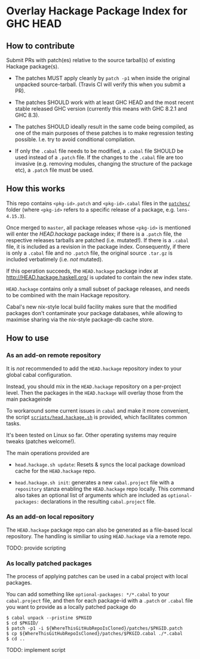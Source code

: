# Overlay Hackage Package Index for GHC HEAD

## How to contribute

Submit PRs with patch(es) relative to the source tarball(s) of
existing Hackage package(s).

- The patches MUST apply cleanly by `patch -p1` when inside the
  original unpacked source-tarball. (Travis CI will verify this when
  you submit a PR).

- The patches SHOULD work with at least GHC HEAD and the most recent
  stable released GHC version (currently this means with GHC 8.2.1 and
  GHC 8.3).

- The patches SHOULD ideally result in the same code being compiled,
  as one of the main purposes of these patches is to make regression
  testing possible. I.e. try to avoid conditional compilation.

- If only the `.cabal` file needs to be modified, a `.cabal` file
  SHOULD be used instead of a `.patch` file. If the changes to the
  `.cabal` file are too invasive (e.g. removing modules, changing the
  structure of the package etc), a `.patch` file must be used.

## How this works

This repo contains `<pkg-id>.patch` and `<pkg-id>.cabal` files in the
[`patches/`](./patches/) folder (where `<pkg-id>` refers to a specific
release of a package, e.g. `lens-4.15.3`).

Once merged to `master`, all package releases whose `<pkg-id>` is
mentioned will enter the *HEAD.hackage* package index; if there is a
`.patch` file, the respective releases tarballs are patched
(i.e. mutated!). If there is a `.cabal` file, it is included as a
revision in the package index. Consequently, if there is only a
`.cabal` file and no `.patch` file, the original source `.tar.gz` is
included verbatimely (i.e. *not* mutated).

If this operation succeeds, the `HEAD.hackage` package index at
http://HEAD.hackage.haskell.org/ is updated to contain the new index
state.

`HEAD.hackage` contains only a small subset of package releases,
and needs to be combined with the main Hackage repository.

Cabal's new nix-style local build facility makes sure that the
modified packages don't contaminate your package databases, while
allowing to maximise sharing via the nix-style package-db cache store.

## How to use

### As an add-on remote repository

It is *not* recommended to add the `HEAD.hackage` repository index to
your global cabal configuration.

Instead, you should mix in the `HEAD.hackage` repository on a
per-project level. Then the packages in the `HEAD.hackage` will
overlay those from the main packageinde

To workaround some current issues in `cabal` and make it more
convenient, the script
[`scripts/head.hackage.sh`](scripts/head.hackage.sh) is provided,
which facilitates common tasks.

It's been tested on Linux so far. Other operating systems may require
tweaks (patches welcome!).

The main operations provided are

- `head.hackage.sh update`: Resets & syncs the local package download cache for the `HEAD.hackage` repo.

- `head.hackage.sh init`: generates a new `cabal.project` file with a `repository` stanza enabling the `HEAD.hackage` repo locally. This command also takes an optional list of arguments which are included as `optional-packages:` declarations in the resulting `cabal.project` file.



### As an add-on local repository

The `HEAD.hackage` package repo can also be generated as a file-based
local repository. The handling is similiar to using `HEAD.hackage` via
a remote repo.

TODO: provide scripting

### As locally patched packages

The process of applying patches can be used in a cabal project with
local packages.

You can add something like `optional-packages: */*.cabal` to your
`cabal.project` file, and then for each package-id with a `.patch` or
`.cabal` file you want to provide as a locally patched package do

```
$ cabal unpack --pristine $PKGID
$ cd $PKGID/
$ patch -p1 -i ${WhereThisGitHubRepoIsCloned}/patches/$PKGID.patch
$ cp ${WhereThisGitHubRepoIsCloned}/patches/$PKGID.cabal ./*.cabal
$ cd ..
```

TODO: implement script
